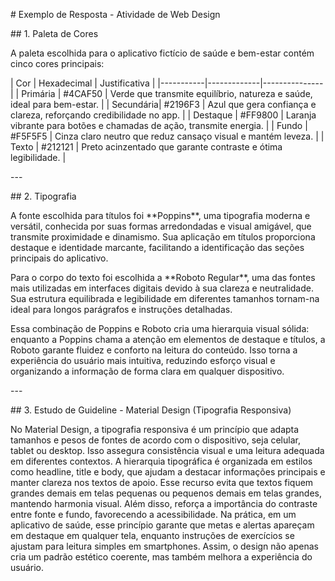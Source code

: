 \# Exemplo de Resposta - Atividade de Web Design

\## 1. Paleta de Cores

A paleta escolhida para o aplicativo fictício de saúde e bem-estar
contém cinco cores principais:

\| Cor \| Hexadecimal \| Justificativa \|
\|\-\-\-\-\-\-\-\-\-\--\|\-\-\-\-\-\-\-\-\-\-\-\--\|\-\-\-\-\-\-\-\-\-\-\-\-\-\--\|
\| Primária \| #4CAF50 \| Verde que transmite equilíbrio, natureza e
saúde, ideal para bem-estar. \| \| Secundária\| #2196F3 \| Azul que gera
confiança e clareza, reforçando credibilidade no app. \| \| Destaque \|
#FF9800 \| Laranja vibrante para botões e chamadas de ação, transmite
energia. \| \| Fundo \| #F5F5F5 \| Cinza claro neutro que reduz cansaço
visual e mantém leveza. \| \| Texto \| #212121 \| Preto acinzentado que
garante contraste e ótima legibilidade. \|

\-\--

\## 2. Tipografia

A fonte escolhida para títulos foi \*\*Poppins\*\*, uma tipografia
moderna e versátil, conhecida por suas formas arredondadas e visual
amigável, que transmite proximidade e dinamismo. Sua aplicação em
títulos proporciona destaque e identidade marcante, facilitando a
identificação das seções principais do aplicativo.

Para o corpo do texto foi escolhida a \*\*Roboto Regular\*\*, uma das
fontes mais utilizadas em interfaces digitais devido à sua clareza e
neutralidade. Sua estrutura equilibrada e legibilidade em diferentes
tamanhos tornam-na ideal para longos parágrafos e instruções detalhadas.

Essa combinação de Poppins e Roboto cria uma hierarquia visual sólida:
enquanto a Poppins chama a atenção em elementos de destaque e títulos, a
Roboto garante fluidez e conforto na leitura do conteúdo. Isso torna a
experiência do usuário mais intuitiva, reduzindo esforço visual e
organizando a informação de forma clara em qualquer dispositivo.

\-\--

\## 3. Estudo de Guideline - Material Design (Tipografia Responsiva)

No Material Design, a tipografia responsiva é um princípio que adapta
tamanhos e pesos de fontes de acordo com o dispositivo, seja celular,
tablet ou desktop. Isso assegura consistência visual e uma leitura
adequada em diferentes contextos. A hierarquia tipográfica é organizada
em estilos como headline, title e body, que ajudam a destacar
informações principais e manter clareza nos textos de apoio. Esse
recurso evita que textos fiquem grandes demais em telas pequenas ou
pequenos demais em telas grandes, mantendo harmonia visual. Além disso,
reforça a importância do contraste entre fonte e fundo, favorecendo a
acessibilidade. Na prática, em um aplicativo de saúde, esse princípio
garante que metas e alertas apareçam em destaque em qualquer tela,
enquanto instruções de exercícios se ajustam para leitura simples em
smartphones. Assim, o design não apenas cria um padrão estético
coerente, mas também melhora a experiência do usuário.

